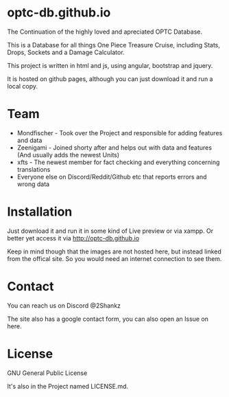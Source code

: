 # optc-db.github.io

The Continuation of the highly loved and apreciated OPTC Database.

This is a Database for all things One Piece Treasure Cruise, including Stats, Drops, Sockets and a Damage Calculator.

This project is written in html and js, using angular, bootstrap and jquery.

It is hosted on github pages, although you can just download it and run a local copy.

# Team

* Mondfischer - Took over the Project and responsible for adding features and data
* Zeenigami - Joined shorty after and helps out with data and features (And usually adds the newest Units)
* xfts - The newest member for fact checking and everything concerning translations
* Everyone else on Discord/Reddit/Github etc that reports errors and wrong data

# Installation

Just download it and run it in some kind of Live preview or via xampp. Or better yet access it via http://optc-db.github.io

Keep in mind though that the images are not hosted here, but instead linked from the offical site. So you would need an internet connection to see them.

# Contact
 <!--You can reach us on Discord @Mondfischer and @Zeenigami and on Reddit as Mondfischer and Zee_n1-->
 You can reach us on Discord @2Shankz
 
 The site also has a google contact form, you can also open an Issue on here.
 
# License
 
 GNU General Public License
 
 It's also in the Project named LICENSE.md.
